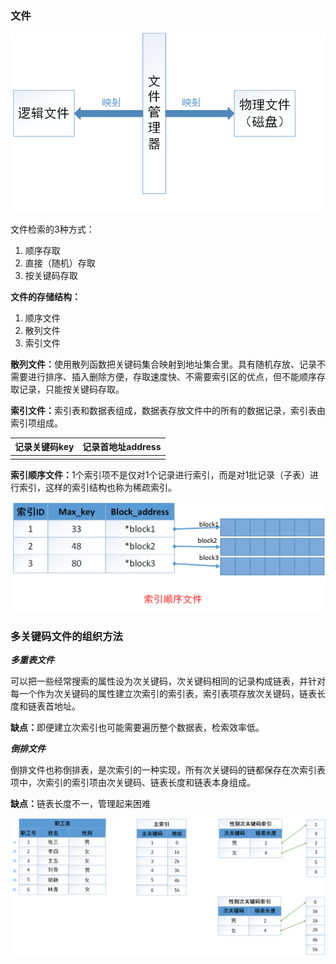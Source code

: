 ### 文件

![逻辑文件-物理文件](https://github.com/HurricanGod/Home/blob/master/img/fileStructure.png)

文件检索的3种方式：

1. 顺序存取
2. 直接（随机）存取
3. 按关键码存取



**文件的存储结构：**

1. 顺序文件
2. 散列文件
3. 索引文件

<b>散列文件：</b>使用散列函数把关键码集合映射到地址集合里。具有随机存放、记录不需要进行排序、插入删除方便，存取速度快、不需要索引区的优点，但不能顺序存取记录，只能按关键码存取。

<b>索引文件：</b>索引表和数据表组成，数据表存放文件中的所有的数据记录，索引表由索引项组成。

| 记录关键码key | 记录首地址address |
| -------- | ------------ |
|          |              |

<b>索引顺序文件：</b>1个索引项不是仅对1个记录进行索引，而是对1批记录（子表）进行索引，这样的索引结构也称为稀疏索引。

![索引顺序文件](https://github.com/HurricanGod/Home/blob/master/img/orderindexfile.png)

### 多关键码文件的组织方法

***多重表文件***

可以把一些经常搜索的属性设为次关键码，次关键码相同的记录构成链表，并针对每一个作为次关键码的属性建立次索引的索引表，索引表项存放次关键码，链表长度和链表首地址。

<b>缺点：</b>即便建立次索引也可能需要遍历整个数据表，检索效率低。



***倒排文件***

倒排文件也称倒排表，是次索引的一种实现，所有次关键码的链都保存在次索引表项中，次索引的索引项由次关键码、链表长度和链表本身组成。

<b>缺点：</b>链表长度不一，管理起来困难

![次索引](https://github.com/HurricanGod/Home/blob/master/img/secondIndexOrderFile.png)

